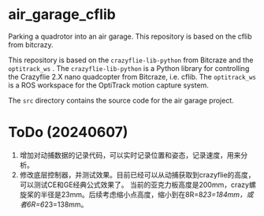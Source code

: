 # air_garage_cflib
Parking a quadrotor into an air garage. This repository is based on the cflib from bitcrazy.

This repository is based on the `crazyflie-lib-python` from Bitcraze and the `optitrack_ws` . The `crazyflie-lib-python` is a Python library for controlling the Crazyflie 2.X nano quadcopter from Bitcraze, i.e. cflib. The `optitrack_ws` is a ROS workspace for the OptiTrack motion capture system.

The `src` directory contains the source code for the air garage project.



# ToDo (20240607)

1. 增加对动捕数据的记录代码，可以实时记录位置和姿态，记录速度，用来分析。
2. 修改底层控制器，并测试效果。目前已经可以从动捕获取到crazyflie的高度，可以测试CE和GE经典公式效果了。
当前的亚克力板高度是200mm，crazy螺旋桨的半径是23mm。后续考虑缩小点高度，缩小到在8R=8*23=184mm，或者6R=6*23=138mm。